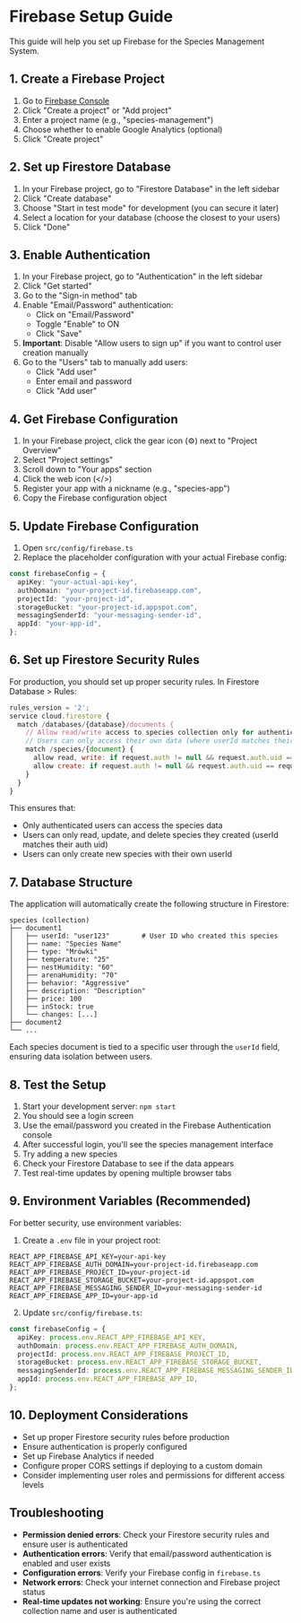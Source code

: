 # Firebase Setup Guide

This guide will help you set up Firebase for the Species Management System.

## 1. Create a Firebase Project

1. Go to [Firebase Console](https://console.firebase.google.com/)
2. Click "Create a project" or "Add project"
3. Enter a project name (e.g., "species-management")
4. Choose whether to enable Google Analytics (optional)
5. Click "Create project"

## 2. Set up Firestore Database

1. In your Firebase project, go to "Firestore Database" in the left sidebar
2. Click "Create database"
3. Choose "Start in test mode" for development (you can secure it later)
4. Select a location for your database (choose the closest to your users)
5. Click "Done"

## 3. Enable Authentication

1. In your Firebase project, go to "Authentication" in the left sidebar
2. Click "Get started"
3. Go to the "Sign-in method" tab
4. Enable "Email/Password" authentication:
   - Click on "Email/Password"
   - Toggle "Enable" to ON
   - Click "Save"
5. **Important**: Disable "Allow users to sign up" if you want to control user creation manually
6. Go to the "Users" tab to manually add users:
   - Click "Add user"
   - Enter email and password
   - Click "Add user"

## 4. Get Firebase Configuration

1. In your Firebase project, click the gear icon (⚙️) next to "Project Overview"
2. Select "Project settings"
3. Scroll down to "Your apps" section
4. Click the web icon (</>)
5. Register your app with a nickname (e.g., "species-app")
6. Copy the Firebase configuration object

## 5. Update Firebase Configuration

1. Open `src/config/firebase.ts`
2. Replace the placeholder configuration with your actual Firebase config:

```typescript
const firebaseConfig = {
  apiKey: "your-actual-api-key",
  authDomain: "your-project-id.firebaseapp.com",
  projectId: "your-project-id",
  storageBucket: "your-project-id.appspot.com",
  messagingSenderId: "your-messaging-sender-id",
  appId: "your-app-id",
};
```

## 6. Set up Firestore Security Rules

For production, you should set up proper security rules. In Firestore Database > Rules:

```javascript
rules_version = '2';
service cloud.firestore {
  match /databases/{database}/documents {
    // Allow read/write access to species collection only for authenticated users
    // Users can only access their own data (where userId matches their auth uid)
    match /species/{document} {
      allow read, write: if request.auth != null && request.auth.uid == resource.data.userId;
      allow create: if request.auth != null && request.auth.uid == request.resource.data.userId;
    }
  }
}
```

This ensures that:

- Only authenticated users can access the species data
- Users can only read, update, and delete species they created (userId matches their auth uid)
- Users can only create new species with their own userId

## 7. Database Structure

The application will automatically create the following structure in Firestore:

```
species (collection)
├── document1
│   ├── userId: "user123"        # User ID who created this species
│   ├── name: "Species Name"
│   ├── type: "Mrówki"
│   ├── temperature: "25"
│   ├── nestHumidity: "60"
│   ├── arenaHumidity: "70"
│   ├── behavior: "Aggressive"
│   ├── description: "Description"
│   ├── price: 100
│   ├── inStock: true
│   └── changes: [...]
├── document2
└── ...
```

Each species document is tied to a specific user through the `userId` field, ensuring data isolation between users.

## 8. Test the Setup

1. Start your development server: `npm start`
2. You should see a login screen
3. Use the email/password you created in the Firebase Authentication console
4. After successful login, you'll see the species management interface
5. Try adding a new species
6. Check your Firestore Database to see if the data appears
7. Test real-time updates by opening multiple browser tabs

## 9. Environment Variables (Recommended)

For better security, use environment variables:

1. Create a `.env` file in your project root:

```env
REACT_APP_FIREBASE_API_KEY=your-api-key
REACT_APP_FIREBASE_AUTH_DOMAIN=your-project-id.firebaseapp.com
REACT_APP_FIREBASE_PROJECT_ID=your-project-id
REACT_APP_FIREBASE_STORAGE_BUCKET=your-project-id.appspot.com
REACT_APP_FIREBASE_MESSAGING_SENDER_ID=your-messaging-sender-id
REACT_APP_FIREBASE_APP_ID=your-app-id
```

2. Update `src/config/firebase.ts`:

```typescript
const firebaseConfig = {
  apiKey: process.env.REACT_APP_FIREBASE_API_KEY,
  authDomain: process.env.REACT_APP_FIREBASE_AUTH_DOMAIN,
  projectId: process.env.REACT_APP_FIREBASE_PROJECT_ID,
  storageBucket: process.env.REACT_APP_FIREBASE_STORAGE_BUCKET,
  messagingSenderId: process.env.REACT_APP_FIREBASE_MESSAGING_SENDER_ID,
  appId: process.env.REACT_APP_FIREBASE_APP_ID,
};
```

## 10. Deployment Considerations

- Set up proper Firestore security rules before production
- Ensure authentication is properly configured
- Set up Firebase Analytics if needed
- Configure proper CORS settings if deploying to a custom domain
- Consider implementing user roles and permissions for different access levels

## Troubleshooting

- **Permission denied errors**: Check your Firestore security rules and ensure user is authenticated
- **Authentication errors**: Verify that email/password authentication is enabled and user exists
- **Configuration errors**: Verify your Firebase config in `firebase.ts`
- **Network errors**: Check your internet connection and Firebase project status
- **Real-time updates not working**: Ensure you're using the correct collection name and user is authenticated
